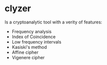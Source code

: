 # clyzer
Is a cryptoanalytic tool with a verity of features:
* Frequency analysis
* Index of Coincidence
* Low frequency intervals
* Kasiski's method
* Affine cipher
* Vigenere cipher
